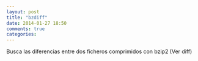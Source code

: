 ```yaml
---
layout: post
title: "bzdiff"
date: 2014-01-27 18:50
comments: true
categories: 
---
```

Busca las diferencias entre dos ficheros comprimidos con bzip2 (Ver diff)

